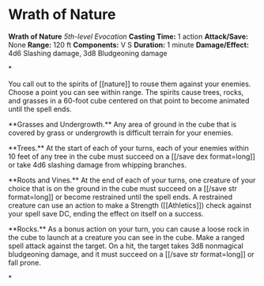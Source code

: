 # Wrath of Nature

**Wrath of Nature**
_5th-level Evocation_
**Casting Time:** 1 action
**Attack/Save:** None
**Range:** 120 ft
**Components:** V S
**Duration:** 1 minute
**Damage/Effect:** 4d6 Slashing damage, 3d8 Bludgeoning damage

*<p class="Core-Styles_Core-Body">You call out to the spirits of [[nature]] to rouse them against your enemies. Choose a point you can see within range. The spirits cause trees, rocks, and grasses in a 60-foot cube centered on that point to become animated until the spell ends.</p>
<p class="Core-Styles_Core-Body">**<span class="Serif-Character-Style_Inline-Subhead-Serif">Grasses and Undergrowth.</span>** Any area of ground in the cube that is covered by grass or undergrowth is difficult terrain for your enemies.</p>
<p class="Core-Styles_Core-Body">**<span class="Serif-Character-Style_Inline-Subhead-Serif">Trees.</span>** At the start of each of your turns, each of your enemies within 10 feet of any tree in the cube must succeed on a [[/save dex format=long]] or take 4d6 slashing damage from whipping branches.</p>
<p class="Core-Styles_Core-Body">**<span class="Serif-Character-Style_Inline-Subhead-Serif">Roots and Vines.</span>** At the end of each of your turns, one creature of your choice that is on the ground in the cube must succeed on a [[/save str format=long]] or become restrained until the spell ends. A restrained creature can use an action to make a Strength ([[Athletics]]) check against your spell save DC, ending the effect on itself on a success.</p>
<p class="Core-Styles_Core-Body">**<span class="Serif-Character-Style_Inline-Subhead-Serif">Rocks.</span>** As a bonus action on your turn, you can cause a loose rock in the cube to launch at a creature you can see in the cube. Make a ranged spell attack against the target. On a hit, the target takes 3d8 nonmagical bludgeoning damage, and it must succeed on a [[/save str format=long]] or fall prone.</p>*